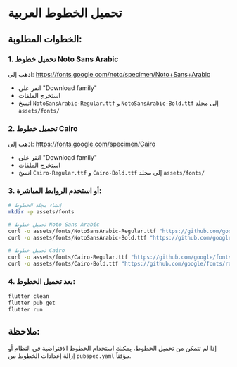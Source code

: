 # تحميل الخطوط العربية

## الخطوات المطلوبة:

### 1. تحميل خطوط Noto Sans Arabic
اذهب إلى: https://fonts.google.com/noto/specimen/Noto+Sans+Arabic
- انقر على "Download family"
- استخرج الملفات
- انسخ `NotoSansArabic-Regular.ttf` و `NotoSansArabic-Bold.ttf` إلى مجلد `assets/fonts/`

### 2. تحميل خطوط Cairo
اذهب إلى: https://fonts.google.com/specimen/Cairo
- انقر على "Download family"
- استخرج الملفات
- انسخ `Cairo-Regular.ttf` و `Cairo-Bold.ttf` إلى مجلد `assets/fonts/`

### 3. أو استخدم الروابط المباشرة:
```bash
# إنشاء مجلد الخطوط
mkdir -p assets/fonts

# تحميل خطوط Noto Sans Arabic
curl -o assets/fonts/NotoSansArabic-Regular.ttf "https://github.com/google/fonts/raw/main/ofl/notosansarabic/NotoSansArabic-Regular.ttf"
curl -o assets/fonts/NotoSansArabic-Bold.ttf "https://github.com/google/fonts/raw/main/ofl/notosansarabic/NotoSansArabic-Bold.ttf"

# تحميل خطوط Cairo
curl -o assets/fonts/Cairo-Regular.ttf "https://github.com/google/fonts/raw/main/ofl/cairo/Cairo-Regular.ttf"
curl -o assets/fonts/Cairo-Bold.ttf "https://github.com/google/fonts/raw/main/ofl/cairo/Cairo-Bold.ttf"
```

### 4. بعد تحميل الخطوط:
```bash
flutter clean
flutter pub get
flutter run
```

## ملاحظة:
إذا لم تتمكن من تحميل الخطوط، يمكنك استخدام الخطوط الافتراضية في النظام أو إزالة إعدادات الخطوط من `pubspec.yaml` مؤقتاً. 